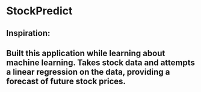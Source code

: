 # StockPredict

<h2> Inspiration: <h2> 

Built this application while learning about machine learning. Takes stock data and attempts a linear regression on the data, providing a forecast of future stock prices. 
